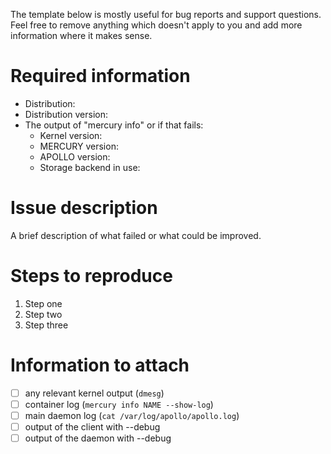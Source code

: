 The template below is mostly useful for bug reports and support questions.
Feel free to remove anything which doesn't apply to you and add more information where it makes sense.

# Required information

 * Distribution:
 * Distribution version:
 * The output of "mercury info" or if that fails:
   * Kernel version:
   * MERCURY version:
   * APOLLO version:
   * Storage backend in use:

# Issue description

A brief description of what failed or what could be improved.

# Steps to reproduce

 1. Step one
 2. Step two
 3. Step three

# Information to attach

 - [ ] any relevant kernel output (`dmesg`)
 - [ ] container log (`mercury info NAME --show-log`)
 - [ ] main daemon log (`cat /var/log/apollo/apollo.log`)
 - [ ] output of the client with --debug
 - [ ] output of the daemon with --debug
